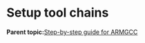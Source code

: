 # Setup tool chains

**Parent topic:**[Step-by-step guide for ARMGCC](../topics/step-by-step_guide_for_arm_gcc.md)

